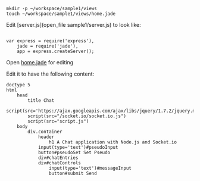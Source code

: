 ```
mkdir -p ~/workspace/sample1/views
touch ~/workspace/sample1/views/home.jade
```

Edit [server.js](open_file sample1/server.js) to look like:
```

var express = require('express'),
    jade = require('jade'),
    app = express.createServer();
```

Open [home.jade](sample1/views/home.jade) for editing

Edit it to have the following content:
```
doctype 5
html
    head
        title Chat
        script(src='https://ajax.googleapis.com/ajax/libs/jquery/1.7.2/jquery.min.js')
        script(src="/socket.io/socket.io.js")
        script(src="script.js")
    body
        div.container
            header
                h1 A Chat application with Node.js and Socket.io
            input(type='text')#pseudoInput
            button#pseudoSet Set Pseudo
            div#chatEntries
            div#chatControls
                input(type='text')#messageInput
                button#submit Send
```
